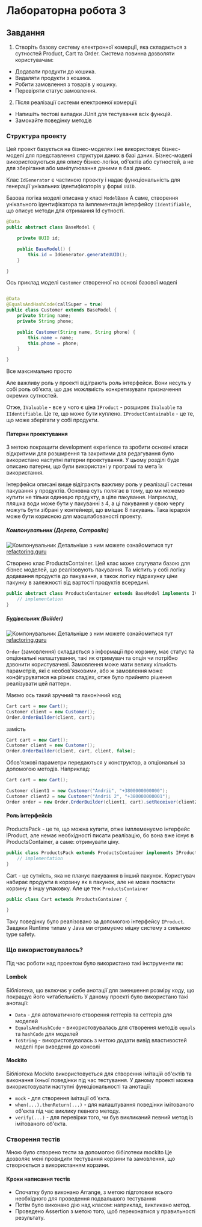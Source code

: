 # Лабораторна робота 3

## Завдання

1. Створіть базову систему електронної комерції, яка складається з сутностей Product, Cart та Order. Система повинна дозволяти користувачам:

-   Додавати продукти до кошика.
-   Видаляти продукти з кошика.
-   Робити замовлення з товарів у кошику.
-   Перевіряти статус замовлення.

2. Після реалізації системи електронної комерції:

-   Напишіть тестові випадки JUnit для тестування всіх функцій.
-   Замокайте поведінку методів

### Структура проекту

Цей проект базується на бізнес-моделях і не використовує бізнес-моделі для представлення структури даних в базі даних. Бізнес-моделі використовуються для опису бізнес-логіки, об'єктів або сутностей, а не для зберігання або маніпулювання даними в базі даних.

Клас `IdGenerator` є частиною проекту і надає функціональність для генерації унікальних ідентифікаторів у формі `UUID`.

Базова логіка моделі описана у класі `ModelBase`
А саме, створення унікального ідентифікатора та імплементація інтерфейсу `IIdentifiable`, що описує методи для отримання Id сутності.

```java
@Data
public abstract class BaseModel {

    private UUID id;

    public BaseModel() {
        this.id = IdGenerator.generateUUID();
    }

}
```

Ось приклад моделі `Customer` створенної на основі базової моделі

```java

@Data
@EqualsAndHashCode(callSuper = true)
public class Customer extends BaseModel {
    private String name;
    private String phone;

    public Customer(String name, String phone) {
        this.name = name;
        this.phone = phone;
    }

}
```

Все максимально просто

Але важливу роль у проекті відіграють роль інтерфейси. Вони несуть у собі роль об'єкта, що дає можлвиість конкретизувати призначення окремих сутностей.

Отже,
`IValuable` - все у чого є ціна
`IProduct` - розширяє `IValuable` та `IIdentifiable`. Це те, що може бути куплено.
`IProductContainable` - це те, що може зберігати у собі продукти.

#### Патерни проектування

З метою покращити development experience та зробити основні класи відкритими для розширення та закритими для редагування було використано наступні патерни проектування.
У цьому розділі буде описано патерни, що були використані у програмі та мета їх використання.

Інтерфейси описані вище відіграють важливу роль у реалізації системи пакування у продуктів.
Основна суть полягає в тому, що ми можемо купити не тільки одиницю продукту, а ціле пакування. Наприклад, пляшка води може бути у пакуванні з 4, а ці пакування у свою чергу можуть бути зібрані у контейнері, що вміщає 8 пакувань.
Така ієрархія може бути корисною для масштабованості проекту.

##### Компонувальник (Дерево, Composite)

![Компонувальник](https://refactoring.guru/images/patterns/content/composite/composite.png)
Детальніше з ним можете ознайомитися тут
[refactoring.guru](https://refactoring.guru/uk/design-patterns/composite)

Створено клас ProductsContainer.
Цей клас може слугувати базою для бізнес моделей, що реалізовують пакування.
Та містить у собі логіку додавання продуктів до пакування, а такок логіку підрахунку ціни пакунку в залежності від вартості продуктів всередині.

```java
public abstract class ProductsContainer extends BaseModel implements IValuable, IProductContainable {
    // implementation
}
```

##### Будівельник (Builder)

![Компонувальник](https://refactoring.guru/images/patterns/content/builder/builder-uk.png)
Детальніше з ним можете ознайомитися тут
[refactoring.guru](https://refactoring.guru/uk/design-patterns/builder)

`Order` (замовлення) складається з інформації про корзину, має статус та опціональні налаштування, такі як отримувач та опція чи потрібно дзвонити користувачеві.
Замовлення може мати велику кількість параметрів, які є необов'язковими, або ж замовлення може конфігуруватися на різних стадіях, отже було прийнято рішення реалізувати цей паттерн.

Маємо ось такий зручний та лаконічний код

```java
Cart cart = new Cart();
Customer client = new Customer();
Order.OrderBuilder(client, cart);
```

замість

```java
Cart cart = new Cart();
Customer client = new Customer();
Order.OrderBuilder(client, cart, client, false);
```

Обов'язкові параметри передаються у конструктор, а опціональні за допомогою методів.
Наприклад:

```java
Cart cart = new Cart();

Customer client1 = new Customer("Andrii", "+3800000000000");
Customer client2 = new Customer("Andrii 2", "+380000000001");
Order order = new Order.OrderBuilder(client1, cart).setReceiver(client2).build();
```

#### Роль інтерфейсів

ProductsPack - це те, що можна купити, отже імплеменуємо інтерфейс IProduct, але немає необхідності писати реалізацію, бо вона вже існує в ProductsContainer, а саме: отримувати ціну.

```java
public class ProductsPack extends ProductsContainer implements IProduct {
    // implementation
}
```

Cart - це сутність, яка не планує пакування в інший пакунок. Користувач набирає продукти в корзину як в пакунок, але не може покласти корзину в іншу упаковку.
Але це теж `ProductsContainer`

```java
public class Cart extends ProductsContainer {

}
```

Таку поведінку було реалізовано за допомогою інтерфейсу `IProduct`.
Завдяки Runtime типам у Java ми отримуємо міцну систему з сильною type safety.

### Що використовувалось?

Під час роботи над проектом було використано такі інструменти як:

#### Lombok

Бібліотека, що включає у себе анотації для зменшення розміру коду, що покращує його читабельність
У даному проекті було використано такі анотації:

-   `Data` - для автоматичного створення геттерів та сеттерів для моделей
-   `EqualsAndHashCode` - використовувалась для створення методів `equals` та `hashCode` для моделей
-   `ToString` - використовувалась з метою додати вивід властивостей моделі при виведенні до консолі

#### Mockito

Бібліотека Mockito використовується для створення імітацій об'єктів та виконання їхньої поведінки під час тестування. У даному проекті можна використовувати наступні функціональності та анотації:

-   `mock` - для створення імітації об'єкта.
-   `when(...).thenReturn(...)` - для налаштування поведінки імітованого об'єкта під час виклику певного методу.
-   `verify(...)` - для перевірки того, чи був викликаний певний метод із імітованого об'єкта.

### Створення тестів

Мною було створено тести за допомогою бібілотеки mockito
Це дозволяє мені провидити тестування корзини та замовлення, що створюється з використанням корзини.

#### Кроки написання тестів

-   Спочатку було виконано Arrange, з метою підготовки всього необхідного для проведення подвальшого тестування
-   Потім було виконано дію над класом: наприклад, викликано метод.
-   Проведено Assertion з метою того, щоб переконатися у правильності результату.
